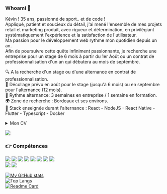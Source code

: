 ### Whoami 👨

Kévin ! 
35 ans, passionné de sport.. et de code !<br>
Appliqué, patient et soucieux du détail, j'ai mené l'ensemble de mes projets retail et marketing produit, avec rigueur et détermination, en privilégiant systématiquement l'expérience et la satisfaction de l'utilisateur.<br>
Ma passion pour le développement web rythme mon quotidien depuis un an.<br>
Afin de poursuivre cette quête infiniment passionnante, je recherche une entreprise pour un stage de 6 mois à partir du 1er Août ou un contrat de professionnalisation d'un an qui débutera au mois de septembre.<br>

🔍 A la recherche d'un stage ou d'une alternance en contrat de professionnalisation.<br>
🚀 Décollage prévu en août pour le stage (jusqu'à 6 mois) ou en septembre pour l'alternance (12 mois).<br>
🔄 Rythme alternance: 3 semaines en entreprise / 1 semaine en formation.<br>
🌍 Zone de recherche : Bordeaux et ses environs.<br>
🔧 Stack enseignée durant l'alternance : React - NodeJS - React Native - Flutter - Typescript - Docker<br>

<details>
    <summary>
        Mon CV<br>
    </summary>
    
## MES PROJETS WEB
    
### 2022 – Aujourd'hui | Développeur Web | Wild Code School

Hackathon 1 : Potes'agers<br>
Mai 2022 - 24 heures / 5 développeurs / Wild Code School<br>
Construction d'une application web de petites annonces dans l'univers du potager.<br>
CRUD en MySQL - Structure MVC<br>
Stack : PHP | JavaScript | HTML 5 | CSS 3 | Twig | Bootstrap<br>

Projet 2 : SerialSeries<br> 
Avril 2022 - 4 semaines / 4 développeurs / Wild Code School<br>
En méthodes agiles, construction d'une application web regroupant et présentant toutes les meilleures séries du moment.<br> 
CRUD en MySQL - Structure MVC<br>
Stack : PHP | JavaScript | HTML 5 | CSS 3 | Twig | Bootstrap<br>
    
Projet 1 : CV Darth Vader<br>
Mars 2022 - 2 semaines / 3 développeurs / Wild Code School<br>
Création du CV de Darth Vader, mettant en valeur sa force et son côté le plus obscur.<br> 
Stack : PHP | HTML 5 | CSS 3<br> 

## MA DERNIERE EXPERIENCE PRO 
    
### 2014 – 2022 | Responsable de rayon - Relai informatique magasin | Decathlon SA
    
Ecriture des politiques commerciales par sport.<br>
Pilotage économique (CA, marge, heures).<br>
Choix de gammes, construction plan de masse et organisation des implantations.<br> 
Recrutement, formation et animation de l'équipe de vente.<br> 
Formation des équipes sur les outils digitaux (devices et applications).<br>
Support informatique en magasin.<br>

## MA FORMATION
    
### 2022 – Développeur Web – Wild Code School Remote
### 2011 – Master Marketing & Communication – INSEEC Bordeaux
### 2009 - Licence pro Adjoint de direction PME-PMI - UPPA Bayonnne
### 2008 - BTS Management des Unités Commerciales
    
### LANGUES
🇫🇷 🇬🇧

### LOISIRS
Surf, Basket, Montage vidéo
</details>

<a href="https://www.linkedin.com/in/kevin-lansot/"><img src ="https://img.shields.io/badge/LinkedIn-0077B5?style=for-the-badge&logo=linkedin&logoColor=white"></a>

### 👉 Compétences

<img src="https://img.shields.io/badge/PHP-777BB4?style=for-the-badge&logo=php&logoColor=white" /> <img src="https://img.shields.io/badge/Symfony-000000?style=for-the-badge&logo=Symfony&logoColor=white" />
<img src="https://img.shields.io/badge/JavaScript-323330?style=for-the-badge&logo=javascript&logoColor=F7DF1E" />
<img src="https://img.shields.io/badge/Composer-885630?style=for-the-badge&logo=Composer&logoColor=white" />
<img src="https://img.shields.io/badge/Webpack-8DD6F9?style=for-the-badge&logo=Webpack&logoColor=white" />
<img src="https://img.shields.io/badge/Yarn-2C8EBB?style=for-the-badge&logo=yarn&logoColor=white" />
<img src="https://img.shields.io/badge/Bootstrap-563D7C?style=for-the-badge&logo=bootstrap&logoColor=white" />
<img src="https://img.shields.io/badge/MySQL-005C84?style=for-the-badge&logo=mysql&logoColor=white" /><br>
<img src="https://img.shields.io/badge/Canva-%2300C4CC.svg?&style=for-the-badge&logo=Canva&logoColor=white" />
<img src="https://img.shields.io/badge/Figma-F24E1E?style=for-the-badge&logo=figma&logoColor=white" /><br>
   

[![My GitHub stats](https://github-readme-stats.vercel.app/api?username=klanso18&show_icons=true&theme=algolia)](https://github.com/klanso18/github-readme-stats)<br>
![Top Langs](https://github-readme-stats.vercel.app/api/top-langs/?username=klanso18&layout=compact&theme=algolia&hide_langs_below=8)<br>
[![Readme Card](https://github-readme-stats.vercel.app/api/pin/?username=WildCodeSchool&repo=2022-03-php-remotefr-p2-serial-series)](https://github.com/WildCodeSchool/2022-03-php-remotefr-p2-serial-series)

